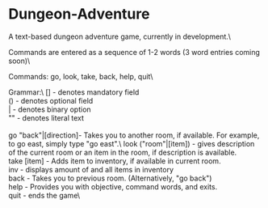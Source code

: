 # Dungeon-Adventure
A text-based dungeon adventure game, currently in development.\\

Commands are entered as a sequence of 1-2 words (3 word entries coming soon)\\

Commands: go, look, take, back, help, quit\\

Grammar:\ 
[] - denotes mandatory field\
() - denotes optional field\
| - denotes binary option\
"" - denotes literal text\
\
go "back"|[direction]- Takes you to another room, if available. For example, to go east, simply type "go east".\ 
look ("room"|[item]) - gives description of the current room or an item in the room, if description is available.\
take [item] - Adds item to inventory, if available in current room.\
inv - displays amount of and all items in inventory\
back - Takes you to previous room. (Alternatively, "go back")\
help - Provides you with objective, command words, and exits.\
quit - ends the game\
